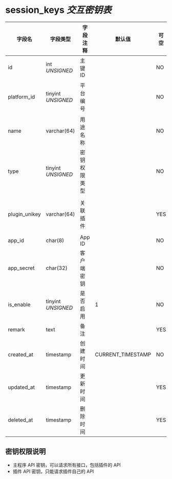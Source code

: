 # session_keys *交互密钥表*

| 字段名 | 字段类型 | 字段注释 | 默认值 | 可空 | 备注 |
| --- | --- | --- | --- | --- | --- |
| id | int *UNSIGNED* | 主键 ID |  | NO | 自动递赠 |
| platform_id | tinyint *UNSIGNED* | 平台编号 |  | NO | 关联键名 [configs->item_key = platforms](../dictionary/platforms.md) |
| name | varchar(64) | 用途名称 |  | NO |  |
| type | tinyint *UNSIGNED* | 密钥权限类型 |  | NO | 1.主程 API / 2.管理 API / 3.插件 API |
| plugin_unikey | varchar(64) | 关联插件 |  | YES | 插件 API 专用，关联字段 [plugins->unikey](../plugins/plugins.md) |
| app_id | char(8) | App ID |  | NO | 自动生成 |
| app_secret | char(32) | 客户端密钥 |  | NO | 自动生成，加密存储数据库中 |
| is_enable | tinyint *UNSIGNED* | 是否启用 | 1 | NO | 0.停用 / 1.启用 |
| remark | text | 备注 |  | YES |  |
| created_at | timestamp | 创建时间 | CURRENT_TIMESTAMP | NO |  |
| updated_at | timestamp | 更新时间 |  | YES |  |
| deleted_at | timestamp | 删除时间 |  | YES |  |

## 密钥权限说明

- 主程序 API 密钥，可以请求所有接口，包括插件的 API
- 插件 API 密钥，只能请求插件自己的 API